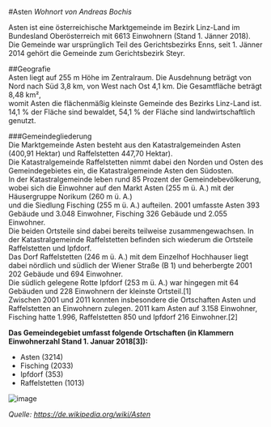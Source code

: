#Asten
*Wohnort von Andreas Bochis*

Asten ist eine österreichische Marktgemeinde im Bezirk Linz-Land im Bundesland Oberösterreich mit 6613 Einwohnern (Stand 1. Jänner 2018).  
Die Gemeinde war ursprünglich Teil des Gerichtsbezirks Enns, seit 1. Jänner 2014 gehört die Gemeinde zum Gerichtsbezirk Steyr.  

##Geografie  
Asten liegt auf 255 m Höhe im Zentralraum. Die Ausdehnung beträgt von Nord nach Süd 3,8 km, von West nach Ost 4,1 km. Die Gesamtfläche beträgt 8,48 km²,   
womit Asten die flächenmäßig kleinste Gemeinde des Bezirks Linz-Land ist. 14,1 % der Fläche sind bewaldet, 54,1 % der Fläche sind landwirtschaftlich genutzt.  

###Gemeindegliederung  
Die Marktgemeinde Asten besteht aus den Katastralgemeinden Asten (400,91 Hektar) und Raffelstetten 447,70 Hektar).   
Die Katastralgemeinde Raffelstetten nimmt dabei den Norden und Osten des Gemeindegebietes ein, die Katastralgemeinde Asten den Südosten.   
In der Katastralgemeinde leben rund 85 Prozent der Gemeindebevölkerung, wobei sich die Einwohner auf den Markt Asten (255 m ü. A.) mit der Häusergruppe Norikum (260 m ü. A.)   
und die Siedlung Fisching (255 m ü. A.) aufteilen. 2001 umfasste Asten 393 Gebäude und 3.048 Einwohner, Fisching 326 Gebäude und 2.055 Einwohner.   
Die beiden Ortsteile sind dabei bereits teilweise zusammengewachsen. In der Katastralgemeinde Raffelstetten befinden sich wiederum die Ortsteile Raffelstetten und Ipfdorf.   
Das Dorf Raffelstetten (246 m ü. A.) mit dem Einzelhof Hochhauser liegt dabei nördlich und südlich der Wiener Straße (B 1) und beherbergte 2001 202 Gebäude und 694 Einwohner.   
Die südlich gelegene Rotte Ipfdorf (253 m ü. A.) war hingegen mit 64 Gebäuden und 228 Einwohnern der kleinste Ortsteil.[1]   
Zwischen 2001 und 2011 konnten insbesondere die Ortschaften Asten und Raffelstetten an Einwohnern zulegen. 2011 kam Asten auf 3.158 Einwohner,   
Fisching hatte 1.996, Raffelstetten 850 und Ipfdorf 216 Einwohner.[2]  

**Das Gemeindegebiet umfasst folgende Ortschaften (in Klammern Einwohnerzahl Stand 1. Januar 2018[3]):**  

* Asten (3214)
* Fisching (2033)
* Ipfdorf (353)
* Raffelstetten (1013)

![image](https://upload.wikimedia.org/wikipedia/commons/3/32/AUT_Asten_COA.jpg "Wappen")

*Quelle: https://de.wikipedia.org/wiki/Asten*  